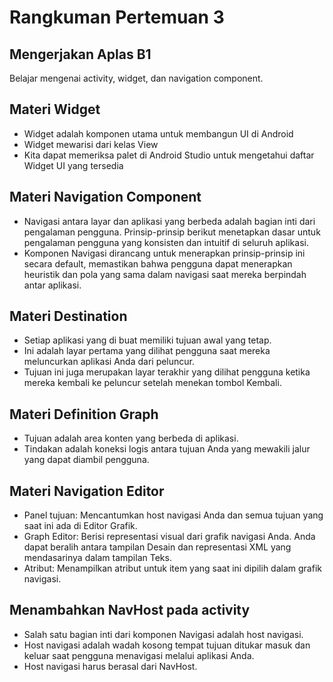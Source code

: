 # Rangkuman Pertemuan 3

## Mengerjakan Aplas B1
Belajar mengenai activity, widget, dan navigation component.

## Materi Widget
- Widget adalah komponen utama untuk membangun UI di Android
- Widget mewarisi dari kelas View
- Kita dapat memeriksa palet di Android Studio untuk mengetahui daftar Widget UI yang tersedia

## Materi Navigation Component
- Navigasi antara layar dan aplikasi yang berbeda adalah bagian inti dari pengalaman pengguna. Prinsip-prinsip berikut menetapkan dasar untuk pengalaman pengguna yang konsisten dan intuitif di seluruh aplikasi.
- Komponen Navigasi dirancang untuk menerapkan prinsip-prinsip ini secara default, memastikan bahwa pengguna dapat menerapkan heuristik dan pola yang sama dalam navigasi saat mereka berpindah antar aplikasi.

## Materi Destination
- Setiap aplikasi yang di buat memiliki tujuan awal yang tetap.
- Ini adalah layar pertama yang dilihat pengguna saat mereka meluncurkan aplikasi Anda dari peluncur.
- Tujuan ini juga merupakan layar terakhir yang dilihat pengguna ketika mereka kembali ke peluncur setelah menekan tombol Kembali.

## Materi Definition Graph
- Tujuan adalah area konten yang berbeda di aplikasi.
- Tindakan adalah koneksi logis antara tujuan Anda yang mewakili jalur yang dapat diambil pengguna.

## Materi Navigation Editor
- Panel tujuan: Mencantumkan host navigasi Anda dan semua tujuan yang saat ini ada di Editor Grafik.
- Graph Editor: Berisi representasi visual dari grafik navigasi Anda. Anda dapat beralih antara tampilan Desain dan representasi XML yang mendasarinya dalam tampilan Teks.
- Atribut: Menampilkan atribut untuk item yang saat ini dipilih dalam grafik navigasi.

## Menambahkan NavHost pada activity
- Salah satu bagian inti dari komponen Navigasi adalah host navigasi.
- Host navigasi adalah wadah kosong tempat tujuan ditukar masuk dan keluar saat pengguna menavigasi melalui aplikasi Anda.
- Host navigasi harus berasal dari NavHost.